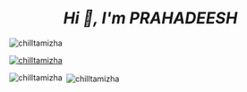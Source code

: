<h1 align="center"><b><i>Hi 👋, I'm PRAHADEESH</i></b></h1>
<p align="left"> <img src="https://komarev.com/ghpvc/?username=chilltamizha&label=Profile%20views&color=0e75b6&style=flat" alt="chilltamizha" /> </p>

<p align="left"> <a href="https://github.com/ryo-ma/github-profile-trophy"><img src="https://github-profile-trophy.vercel.app/?username=0xprahadeesh" alt="chilltamizha" /></a> </p>



<p><img align="left" src="https://github-readme-stats.vercel.app/api/top-langs?username=0xprahadeesh&show_icons=true&locale=en&layout=compact" alt="chilltamizha" /></p>

<p>&nbsp;<img align="center" src="https://github-readme-stats.vercel.app/api?username=0xprahadeesh&show_icons=true&locale=en" alt="chilltamizha" /></p>
